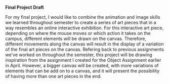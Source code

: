 **Final Project Draft**

For my final project, I would like to combine the animation and image skills we learned throughout semester to create a series of art pieces that in a way resembles an online interactive exhibition. For this interactive art piece, depending on where the mouse moves or which action it takes on the campus, different elements will be drawn on the canvas. Therefore, different movements along the canvas will result in the display of a variation of the final art pieces on the canvas. Refering back to previous assignments we've worked on throughout the semester, this project will be drawing inspiration from the assignment I created for the Object Assignment earlier in April. However, a bigger canvas will be created, with more variations of elements that can be add on to a canvas, and it will present the possibility of having more than one art pieces in the end. 
